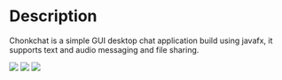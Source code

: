 # Description
Chonkchat is a simple GUI desktop chat application build using javafx, it supports text and audio messaging and file sharing.

<img src=https://i.postimg.cc/qRbCtnJm/chat-view-1.png>

<img src=https://i.postimg.cc/4yctryGB/chat-view-2.png>

<img src=https://i.postimg.cc/hjdX2GVs/terminal-view.png>
